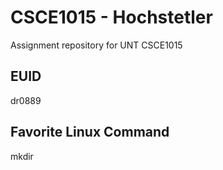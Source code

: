 # CSCE1015 - Hochstetler
Assignment repository for UNT CSCE1015

## EUID
dr0889

## Favorite Linux Command
mkdir
